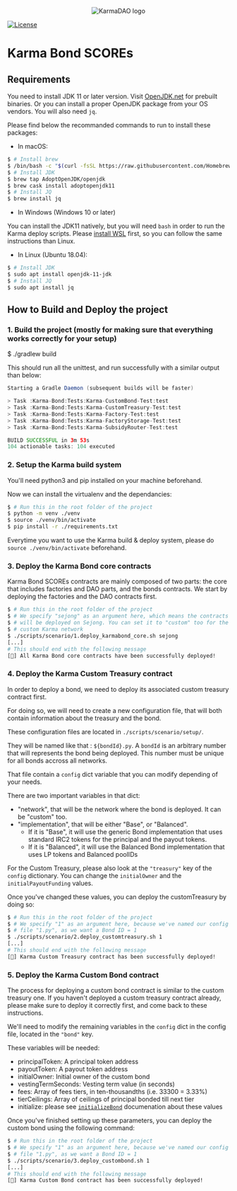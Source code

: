 <p align="center">
  <img 
    src="https://i.imgur.com/BHTdL4Q.png" 
    alt="KarmaDAO logo">
</p>

[![License](https://img.shields.io/badge/License-Apache%202.0-blue.svg)](https://opensource.org/licenses/Apache-2.0)

# Karma Bond SCOREs

## Requirements

You need to install JDK 11 or later version. Visit [OpenJDK.net](http://openjdk.java.net/) for prebuilt binaries.
Or you can install a proper OpenJDK package from your OS vendors.
You will also need `jq`.

Please find below the recommanded commands to run to install these packages:

- In macOS:

```bash
$ # Install brew
$ /bin/bash -c "$(curl -fsSL https://raw.githubusercontent.com/Homebrew/install/HEAD/install.sh)"
$ # Install JDK
$ brew tap AdoptOpenJDK/openjdk
$ brew cask install adoptopenjdk11
$ # Install JQ
$ brew install jq
```

- In Windows (Windows 10 or later)

You can install the JDK11 natively, but you will need `bash` in order to run the Karma deploy scripts.
Please [install WSL](https://docs.microsoft.com/en-us/windows/wsl/install-manual) first, so you can follow the same instructions than Linux.

- In Linux (Ubuntu 18.04):

```bash
$ # Install JDK
$ sudo apt install openjdk-11-jdk
$ # Install JQ
$ sudo apt install jq
```


## How to Build and Deploy the project

### 1. Build the project (mostly for making sure that everything works correctly for your setup)

$ ./gradlew build

This should run all the unittest, and run successfully with a similar output than below:

```java
Starting a Gradle Daemon (subsequent builds will be faster)

> Task :Karma-Bond:Tests:Karma-CustomBond-Test:test
> Task :Karma-Bond:Tests:Karma-CustomTreasury-Test:test
> Task :Karma-Bond:Tests:Karma-Factory-Test:test
> Task :Karma-Bond:Tests:Karma-FactoryStorage-Test:test
> Task :Karma-Bond:Tests:Karma-SubsidyRouter-Test:test

BUILD SUCCESSFUL in 3m 53s
104 actionable tasks: 104 executed
```

### 2. Setup the Karma build system

You'll need python3 and pip installed on your machine beforehand.

Now we can install the virtualenv  and the dependancies:

```bash
$ # Run this in the root folder of the project
$ python -m venv ./venv
$ source ./venv/bin/activate
$ pip install -r ./requirements.txt
```

Everytime you want to use the Karma build & deploy system, please do `source ./venv/bin/activate` beforehand.

### 3. Deploy the Karma Bond core contracts

Karma Bond SCOREs contracts are mainly composed of two parts: the core that includes factories and DAO parts, and the bonds contracts.
We start by deploying the factories and the DAO contracts first.

```bash
$ # Run this in the root folder of the project
$ # We specify "sejong" as an argument here, which means the contracts
$ # will be deployed on Sejong. You can set it to "custom" too for the
$ # custom Karma network
$ ./scripts/scenario/1.deploy_karmabond_core.sh sejong
[...]
# This should end with the following message
[🎉] All Karma Bond core contracts have been successfully deployed!
```

### 4. Deploy the Karma Custom Treasury contract

In order to deploy a bond, we need to deploy its associated custom treasury contract first.

For doing so, we will need to create a new configuration file, that will both contain information about the treasury and the bond.

These configuration files are located in `./scripts/scenario/setup/`.

They will be named like that : `${bondId}.py`. A `bondId` is an arbitrary number that will represents the bond being deployed. This number must be unique for all bonds accross all networks.

That file contain a `config` dict variable that you can modify depending of your needs.

There are two important variables in that dict: 
  - "network", that will be the network where the bond is deployed. It can be "custom" too.
  - "implementation", that will be either "Base", or "Balanced". 
    - If it is "Base", it will use the generic Bond implementation that uses standard IRC2 tokens for the principal and the payout tokens.
    - If it is "Balanced", it will use the Balanced Bond implementation that uses LP tokens and Balanced poolIDs

For the Custom Treasury, please also look at the `"treasury"` key of the `config` dictionary.
You can change the `initialOwner` and the `initialPayoutFunding` values.

Once you've changed these values, you can deploy the customTreasury by doing so:

```bash
$ # Run this in the root folder of the project
$ # We specify "1" as an argument here, because we've named our config
$ # file "1.py", as we want a Bond ID = 1
$ ./scripts/scenario/2.deploy_customtreasury.sh 1
[...]
# This should end with the following message
[🎉] Karma Custom Treasury contract has been successfully deployed!
```

### 5. Deploy the Karma Custom Bond contract

The process for deploying a custom bond contract is similar to the custom treasury one. If you haven't deployed a custom treasury contract already, please make sure to deploy it correctly first, and come back to these instructions.

We'll need to modify the remaining variables in the `config` dict in the config file, located in the `"bond"` key.

These variables will be needed:

- principalToken: A principal token address
- payoutToken: A payout token address
- initialOwner: Initial owner of the custom bond
- vestingTermSeconds: Vesting term value (in seconds)
- fees: Array of fees tiers, in ten-thousandths (i.e. 33300 = 3.33%)
- tierCeilings: Array of ceilings of principal bonded till next tier
- initialize: please see [`initializeBond`](Karma-Bond/Contracts/Karma-CustomBond/docs/README.md#karmacustombondinitializebond) documenation about these values

Once you've finished setting up these parameters, you can deploy the custom bond using the following command:


```bash
$ # Run this in the root folder of the project
$ # We specify "1" as an argument here, because we've named our config
$ # file "1.py", as we want a Bond ID = 1
$ ./scripts/scenario/3.deploy_custombond.sh 1
[...]
# This should end with the following message
[🎉] Karma Custom Bond contract has been successfully deployed!
```
